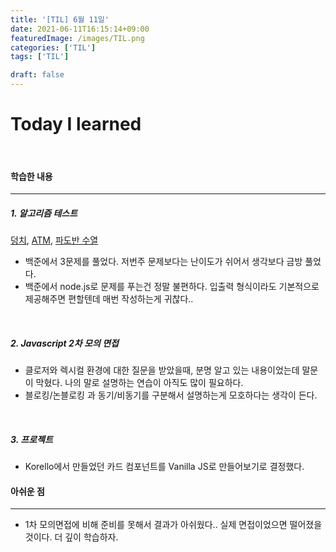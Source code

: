 ```yaml
---
title: '[TIL] 6월 11일'
date: 2021-06-11T16:15:14+09:00
featuredImage: /images/TIL.png
categories: ['TIL']
tags: ['TIL']

draft: false
---
```


# Today I learned

<br>

<!--more-->

#### 학습한 내용

---

##### 1. 알고리즘 테스트

[덩치](https://www.acmicpc.net/problem/7568), [ATM](https://www.acmicpc.net/problem/11399), [파도반 수열](https://www.acmicpc.net/problem/9461)

- 백준에서 3문제를 풀었다. 저번주 문제보다는 난이도가 쉬어서 생각보다 금방 풀었다.
- 백준에서 node.js로 문제를 푸는건 정말 불편하다. 입출력 형식이라도 기본적으로 제공해주면 편할텐데 매번 작성하는게 귀찮다..

<br>

##### 2. Javascript 2차 모의 면접

- 클로저와 렉시컬 환경에 대한 질문을 받았을때, 분명 알고 있는 내용이었는데 말문이 막혔다. 나의 말로 설명하는 연습이 아직도 많이 필요하다.
- 블로킹/논블로킹 과 동기/비동기를 구분해서 설명하는게 모호하다는 생각이 든다.

<br>

##### 3. 프로젝트

- Korello에서 만들었던 카드 컴포넌트를 Vanilla JS로 만들어보기로 결정했다.

#### 아쉬운 점

---

- 1차 모의면접에 비해 준비를 못해서 결과가 아쉬웠다.. 실제 면접이었으면 떨어졌을것이다. 더 깊이 학습하자.
